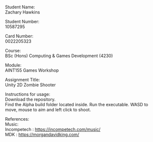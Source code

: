 
Student Name:  
Zachary Hawkins  
  
Student Number:  
10587295  
  
Card Number:  
0022205323  
  
Course:  
BSc (Hons) Computing & Games Development (4230)  
  
Module:  
AINT155 Games Workshop  
  
Assignment Title:  
Unity 2D Zombie Shooter  

Instructions for usage:  
Download the repository.  
Find the Alpha build folder located inside.
Run the executable.
WASD to move, mouse to aim and left click to shoot.

References:  
Music:  
  Incompetech : https://incompetech.com/music/  
  MDK : https://morgandavidking.com/

